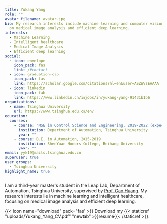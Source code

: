 ```yaml
---
title: Yukang Yang
role: ""
avatar_filename: avatar.jpg
bio: My research interests include machine learning and computer vision, mainly
  on medical image analysis and efficient deep learning.
interests:
  - Machine Learning
  - Intelligent healthcare
  - Medical Image Analysis
  - Efficient deep learning
social:
  - icon: envelope
    icon_pack: fas
    link: /#contact
  - icon: graduation-cap
    icon_pack: fas
    link: https://scholar.google.com/citations?hl=en&user=ASZWVzEAAAA
  - icon: linkedin
    icon_pack: fab
    link: https://www.linkedin.cn/injobs/in/yukang-yang-91431b1b6
organizations:
  - name: Tsinghua University
    url: https://www.tsinghua.edu.cn/en/
education:
  courses:
    - course: "MSE in Control Science and Engineering, 2019-2022 (expected) "
      institution: Department of Automation, Tsinghua University
      year: ""
    - course: B.E. in Automation, 2015-2019
      institution: ShenYuan Honors College, Beihang University
      year: ""
email: yyk19@mails.tsinghua.edu.cn
superuser: true
user_groups:
  - Tsinghua University
highlight_name: true
---
```

I am a third-year master's student in the Leap Lab, Department of Automation, Tsinghua University, supervised by [Prof. Gao Huang](http://www.gaohuang.net/). My research interests lie in machine learning and intelligent healthcare, focusing on medical image analysis and efficient deep learning.

{{< icon name="download" pack="fas" >}} Download my {{< staticref "uploads/Yukang_Yang_CV.pdf" "newtab" >}}resumé{{< /staticref >}}.
